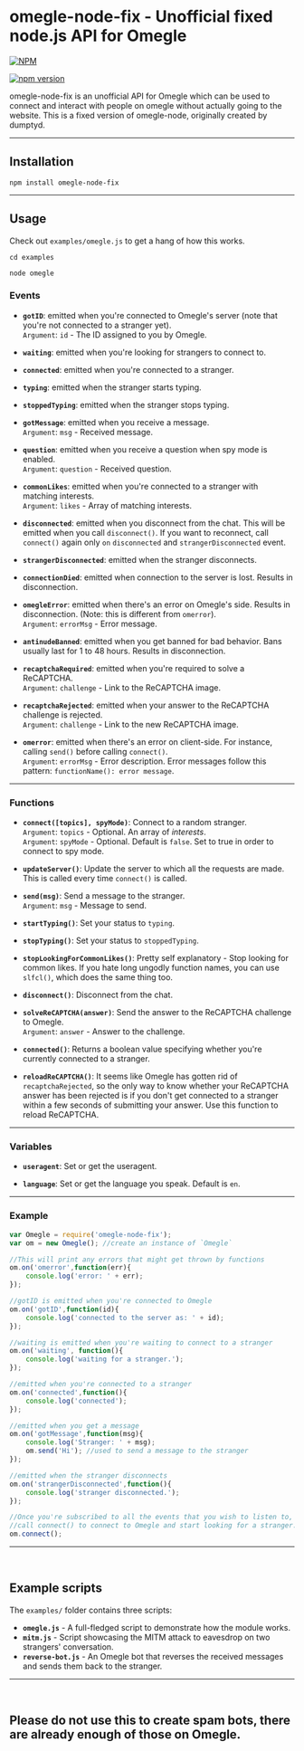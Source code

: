 # omegle-node-fix - Unofficial fixed node.js API for Omegle

[![NPM](https://nodei.co/npm/omegle-node-fix.png)](https://npmjs.org/package/omegle-node-fix)

[![npm version](https://badge.fury.io/js/omegle-node-fix.png)](https://badge.fury.io/js/omegle-node-fix)

omegle-node-fix is an unofficial API for Omegle which can be used to connect and interact with people on omegle without actually going to the website. This is a fixed version of omegle-node, originally created by dumptyd.

<hr>

## Installation

    npm install omegle-node-fix

<hr>

## Usage

Check out `examples/omegle.js` to get a hang of how this works.

    cd examples
    
    node omegle
    
    
### Events

 - **`gotID`**: emitted when you're connected to Omegle's server (note that you're not connected to a stranger yet). <br> `Argument`: `id` - The ID assigned to you by Omegle.

- **`waiting`**: emitted when you're looking for strangers to connect to. 

- **`connected`**: emitted when you're connected to a stranger.

- **`typing`**: emitted when the stranger starts typing.

- **`stoppedTyping`**: emitted when the stranger stops typing.

- **`gotMessage`**: emitted when you receive a message. <br>`Argument`: `msg` - Received message.

- **`question`**: emitted when you receive a question when spy mode is enabled. <br>`Argument`: `question` - Received question.

- **`commonLikes`**: emitted when you're connected to a stranger with matching interests. <br>`Argument`: `likes` - Array of matching interests.

- **`disconnected`**: emitted when you disconnect from the chat. This will be emitted when you call `disconnect()`. If you want to reconnect, call `connect()` again only `on` `disconnected` and `strangerDisconnected` event.

- **`strangerDisconnected`**: emitted when the stranger disconnects.
 
- **`connectionDied`**: emitted when connection to the server is lost. Results in disconnection.

- **`omegleError`**: emitted when there's an error on Omegle's side. Results in disconnection. (Note: this is different from `omerror`).<br>`Argument`: `errorMsg` - Error message.

- **`antinudeBanned`**: emitted when you get banned for bad behavior. Bans usually last for 1 to 48 hours. Results in disconnection. 

- **`recaptchaRequired`**: emitted when you're required to solve a ReCAPTCHA. <br>`Argument`: `challenge` - Link to the ReCAPTCHA image.

- **`recaptchaRejected`**: emitted when your answer to the ReCAPTCHA challenge is rejected. <br>`Argument`: `challenge` - Link to the new ReCAPTCHA image.

- **`omerror`**: emitted when there's an error on client-side. For instance, calling `send()` before calling `connect()`.<br>`Argument`: `errorMsg` - Error description. Error messages follow this pattern: `functionName(): error message`.

<hr>

### Functions

- **`connect([topics], spyMode)`**: Connect to a random stranger. <br>`Argument`: `topics` - Optional. An array of *interests*. <br>`Argument`: `spyMode` - Optional. Default is `false`. Set to true in order to connect to spy mode.

- **`updateServer()`**: Update the server to which all the requests are made. This is called every time `connect()` is called.

- **`send(msg)`**: Send a message to the stranger. <br>`Argument`: `msg` - Message to send.

- **`startTyping()`**: Set your status to `typing`.

- **`stopTyping()`**: Set your status to `stoppedTyping`.

- **`stopLookingForCommonLikes()`**: Pretty self explanatory - Stop looking for common likes. If you hate long ungodly function names, you can use  `slfcl()`, which does the same thing too.

- **`disconnect()`**: Disconnect from the chat.

- **`solveReCAPTCHA(answer)`**: Send the answer to the ReCAPTCHA challenge to Omegle. <br>`Argument`: `answer` - Answer to the challenge.

- **`connected()`**: Returns a boolean value specifying whether you're currently connected to a stranger.

- **`reloadReCAPTCHA()`**: It seems like Omegle has gotten rid of `recaptchaRejected`, so the only way to know whether your ReCAPTCHA answer has been rejected is if you don't get connected to a stranger within a few seconds of submitting your answer. Use this function to reload ReCAPTCHA.
  
  
<hr>

### Variables

- **`useragent`**: Set or get the useragent.

- **`language`**: Set or get the language you speak. Default is `en`.
<hr>

### Example

```javascript
var Omegle = require('omegle-node-fix');
var om = new Omegle(); //create an instance of `Omegle`

//This will print any errors that might get thrown by functions
om.on('omerror',function(err){
	console.log('error: ' + err);
});

//gotID is emitted when you're connected to Omegle 
om.on('gotID',function(id){
	console.log('connected to the server as: ' + id);
});

//waiting is emitted when you're waiting to connect to a stranger
om.on('waiting', function(){
	console.log('waiting for a stranger.');
});

//emitted when you're connected to a stranger
om.on('connected',function(){
	console.log('connected');
});

//emitted when you get a message
om.on('gotMessage',function(msg){
	console.log('Stranger: ' + msg);
	om.send('Hi'); //used to send a message to the stranger
});

//emitted when the stranger disconnects
om.on('strangerDisconnected',function(){
	console.log('stranger disconnected.');
});

//Once you're subscribed to all the events that you wish to listen to, 
//call connect() to connect to Omegle and start looking for a stranger.
om.connect();
```
<hr>
<br>

## Example scripts

The `examples/` folder contains three scripts:

- **`omegle.js`** - A full-fledged script to demonstrate how the module works.
- **`mitm.js`** - Script showcasing the MITM attack to eavesdrop on two strangers' conversation.
- **`reverse-bot.js`** - An Omegle bot that reverses the received messages and sends them back to the stranger.

<hr><br>

## Please do not use this to create spam bots, there are already enough of those on Omegle.
